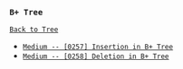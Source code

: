 ### `B+ Tree`

[`Back to Tree`](../16-tree.md)

* [`Medium -- [0257] Insertion in B+ Tree`]()
* [`Medium -- [0258] Deletion in B+ Tree`]()
